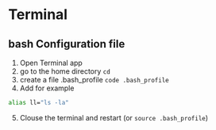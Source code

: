 # Terminal

## bash Configuration file

1. Open Terminal app
2. go to the home directory `cd`
3. create a file .bash_profile `code .bash_profile`
4. Add for example

```bash
alias ll="ls -la"
```
5. Clouse the terminal and restart (or `source .bash_profile`)